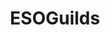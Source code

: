---
title: ESOGuilds
crosslinks:
- elderscrollsonline
- GirlGamers
- ESOXBOX
- TheDaggerfallCovenant
- esorp
---